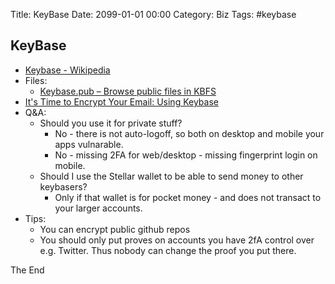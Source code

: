 Title:  KeyBase
Date: 2099-01-01 00:00
Category: Biz
Tags: #keybase

## KeyBase

* [Keybase - Wikipedia](https://en.wikipedia.org/wiki/Keybase)
* Files:
    * [Keybase.pub – Browse public files in KBFS](https://keybase.pub/)
* [It's Time to Encrypt Your Email: Using Keybase](https://code.tutsplus.com/tutorials/its-time-to-encrypt-your-email-using-keybase--cms-23724)
* Q&A:
    * Should you use it for private stuff?
        * No - there is not auto-logoff, so both on desktop and mobile your apps vulnarable.
        * No - missing 2FA for web/desktop - missing fingerprint login on mobile.
    * Should I use the Stellar wallet to be able to send money to other keybasers?
        * Only if that wallet is for pocket money - and does not transact to your larger accounts. 
* Tips:
    * You can encrypt public github repos
    * You should only put proves on accounts you have 2fA control over e.g. Twitter. Thus nobody can change the proof you put there.

The End